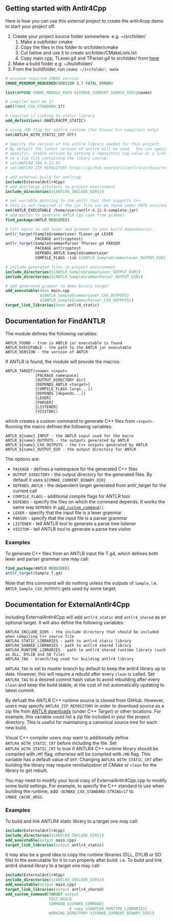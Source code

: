 ## Getting started with Antlr4Cpp

Here is how you can use this external project to create the antlr4cpp demo to start your project off.

1. Create your project source folder somewhere. e.g. ~/srcfolder/
   1. Make a subfolder cmake
   2. Copy the files in this folder to srcfolder/cmake
   3. Cut below and use it to create srcfolder/CMakeLists.txt
   4. Copy main.cpp, TLexer.g4 and TParser.g4 to srcfolder/ from [here](https://github.com/antlr/antlr4/tree/master/runtime/Cpp/demo)
2. Make a build folder e.g. ~/buildfolder/
3. From the buildfolder, run `cmake ~/srcfolder; make`

```cmake
# minimum required CMAKE version
CMAKE_MINIMUM_REQUIRED(VERSION 3.7 FATAL_ERROR)

list(APPEND CMAKE_MODULE_PATH ${CMAKE_CURRENT_SOURCE_DIR}/cmake)

# compiler must be 17
set(CMAKE_CXX_STANDARD 17)

# required if linking to static library
add_definitions(-DANTLR4CPP_STATIC)

# using /MD flag for antlr4_runtime (for Visual C++ compilers only)
set(ANTLR4_WITH_STATIC_CRT OFF)

# Specify the version of the antlr4 library needed for this project.
# By default the latest version of antlr4 will be used.  You can specify a
# specific, stable version by setting a repository tag value or a link
# to a zip file containing the libary source.
# set(ANTLR4_TAG 4.12.0)
# set(ANTLR4_ZIP_REPOSITORY https://github.com/antlr/antlr4/archive/refs/tags/4.12.0.zip)

# add external build for antlrcpp
include(ExternalAntlr4Cpp)
# add antrl4cpp artifacts to project environment
include_directories(${ANTLR4_INCLUDE_DIRS})

# set variable pointing to the antlr tool that supports C++
# this is not required if the jar file can be found under PATH environment
set(ANTLR_EXECUTABLE /home/user/antlr-4.12.0-complete.jar)
# add macros to generate ANTLR Cpp code from grammar
find_package(ANTLR REQUIRED)

# Call macro to add lexer and grammar to your build dependencies.
antlr_target(SampleGrammarLexer TLexer.g4 LEXER
             PACKAGE antlrcpptest)
antlr_target(SampleGrammarParser TParser.g4 PARSER
             PACKAGE antlrcpptest
             DEPENDS_ANTLR SampleGrammarLexer
             COMPILE_FLAGS -lib ${ANTLR_SampleGrammarLexer_OUTPUT_DIR})

# include generated files in project environment
include_directories(${ANTLR_SampleGrammarLexer_OUTPUT_DIR})
include_directories(${ANTLR_SampleGrammarParser_OUTPUT_DIR})

# add generated grammar to demo binary target
add_executable(demo main.cpp
               ${ANTLR_SampleGrammarLexer_CXX_OUTPUTS}
               ${ANTLR_SampleGrammarParser_CXX_OUTPUTS})
target_link_libraries(demo antlr4_static)
```

## Documentation for FindANTLR

The module defines the following variables:

```
ANTLR_FOUND - true is ANTLR jar executable is found
ANTLR_EXECUTABLE - the path to the ANTLR jar executable
ANTLR_VERSION - the version of ANTLR
```

If ANTLR is found, the module will  provide the macros:

```
ANTLR_TARGET(<name> <input>
             [PACKAGE namespace]
             [OUTPUT_DIRECTORY dir]
             [DEPENDS_ANTLR <target>]
             [COMPILE_FLAGS [args...]]
             [DEPENDS [depends...]]
             [LEXER]
             [PARSER]
             [LISTENER]
             [VISITOR])
```

which creates a custom command to generate C++ files from `<input>`. Running the macro defines the following variables:

```
ANTLR_${name}_INPUT - the ANTLR input used for the macro
ANTLR_${name}_OUTPUTS - the outputs generated by ANTLR
ANTLR_${name}_CXX_OUTPUTS - the C++ outputs generated by ANTLR
ANTLR_${name}_OUTPUT_DIR - the output directory for ANTLR
```

The options are:

* `PACKAGE` - defines a namespace for the generated C++ files
* `OUTPUT_DIRECTORY` - the output directory for the generated files. By default it uses `${CMAKE_CURRENT_BINARY_DIR}`
* `DEPENDS_ANTLR` - the dependent target generated from antlr_target for the current call
* `COMPILE_FLAGS` - additional compile flags for ANTLR tool
* `DEPENDS` - specify the files on which the command depends. It works the same way `DEPENDS` in [`add_custom_command()`](https://cmake.org/cmake/help/v3.11/command/add_custom_command.html)
* `LEXER` - specify that the input file is a lexer grammar
* `PARSER` - specify that the input file is a parser grammar
* `LISTENER` - tell ANTLR tool to generate a parse tree listener
* `VISITOR` - tell ANTLR tool to generate a parse tree visitor

### Examples

To generate C++ files from an ANTLR input file T.g4, which defines both lexer and parser grammar one may call:

```cmake
find_package(ANTLR REQUIRED)
antlr_target(Sample T.g4)
```

Note that this command will do nothing unless the outputs of `Sample`, i.e. `ANTLR_Sample_CXX_OUTPUTS` gets used by some target.

## Documentation for ExternalAntlr4Cpp

Including ExternalAntlr4Cpp will add `antlr4_static` and `antlr4_shared` as an optional target. It will also define the following variables:

```
ANTLR4_INCLUDE_DIRS - the include directory that should be included when compiling C++ source file
ANTLR4_STATIC_LIBRARIES - path to antlr4 static library
ANTLR4_SHARED_LIBRARIES - path to antlr4 shared library
ANTLR4_RUNTIME_LIBRARIES - path to antlr4 shared runtime library (such as DLL, DYLIB and SO file)
ANTLR4_TAG - branch/tag used for building antlr4 library
```

`ANTLR4_TAG` is set to master branch by default to keep the antlr4 library up to date. However, this will require a rebuild after every `clean` is called. Set `ANTLR4_TAG` to a desired commit hash value to avoid rebuilding after every `clean` and keep the build stable, at the cost of not automatically updating to latest commit.

By defualt the ANTLR C++ runtime source is cloned from GitHub. However, users may specify `ANTLR4_ZIP_REPOSITORY` in order to download source as a zip file from [ANTLR downloads](http://www.antlr.org/download.html) (under *C++ Target*) or other locations. For example, this variable could list a zip file included in your the project directory.  This is useful for maintaining a canonical source tree for each new build.

Visual C++ compiler users may want to additionally define `ANTLR4_WITH_STATIC_CRT` before including the file. Set `ANTLR4_WITH_STATIC_CRT` to true if ANTLR4 C++ runtime library should be compiled with `/MT` flag, otherwise will be compiled with `/MD` flag. This variable has a default value of `OFF`. Changing `ANTLR4_WITH_STATIC_CRT` after building the library may require reinitialization of CMake or `clean` for the library to get rebuilt.

You may need to modify your local copy of ExternalAntlr4Cpp.cpp to modify some build settings. For example, to specify the C++ standard to use when building the runtime, add `-DCMAKE_CXX_STANDARD:STRING=17` to `CMAKE_CACHE_ARGS`.

### Examples

To build and link ANTLR4 static library to a target one may call:

```cmake
include(ExternalAntlr4Cpp)
include_directories(${ANTLR4_INCLUDE_DIRS})
add_executable(output main.cpp)
target_link_libraries(output antlr4_static)
```

It may also be a good idea to copy the runtime libraries (DLL, DYLIB or SO file) to the executable for it to run properly after build. i.e. To build and link antlr4 shared library to a target one may call:

```cmake
include(ExternalAntlr4Cpp)
include_directories(${ANTLR4_INCLUDE_DIRS})
add_executable(output main.cpp)
target_link_libraries(output antlr4_shared)
add_custom_command(TARGET output
                   POST_BUILD
                   COMMAND ${CMAKE_COMMAND}
                           -E copy ${ANTLR4_RUNTIME_LIBRARIES} .
                   WORKING_DIRECTORY ${CMAKE_CURRENT_BINARY_DIR})
```
